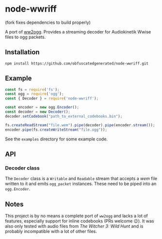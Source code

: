 node-wwriff
===========

(fork fixes dependencies to build properly)

A port of [ww2ogg](https://github.com/hcs64/ww2ogg). Provides a streaming decoder for Audiokinetik Wwise files to ogg packets.

## Installation
    npm install https://github.com/obfuscatedgenerated/node-wwriff.git

## Example
```javascript
const fs = require('fs');
const ogg = require('ogg');
const { Decoder } = require('node-wwriff');

const encoder = new ogg.Encoder();
const decoder = new Decoder();
decoder.setCodebook("path_to_external_codebooks.bin");

fs.createReadStream("file.wem").pipe(decoder).pipe(encoder.stream());
encoder.pipe(fs.createWriteStream("file.ogg"));
```

See the `examples` directory for some example code.

## API

### Decoder class
The `Decoder` class is a `Writable` and `Readable` stream that accepts a *wem* file written to it and emits `ogg_packet` instances. These need to be piped into an `ogg.Encoder`.

## Notes

This project is by no means a complete port of `ww2ogg` and lacks a lot of features, especially support for inline codebooks (PRs welcome 😉). It was also only tested with audio files from *The Witcher 3: Wild Hunt* and is probably incompatible with a lot of other files.
